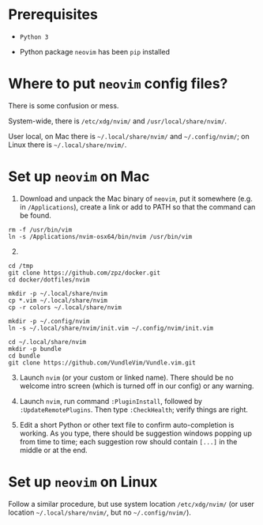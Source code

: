 # Prerequisites

- `Python 3`

-  Python package `neovim` has been `pip` installed

# Where to put `neovim` config files?

There is some confusion or mess.

System-wide, there is `/etc/xdg/nvim/` and `/usr/local/share/nvim/`.

User local, on Mac there is `~/.local/share/nvim/` and `~/.config/nvim/`; on Linux there is `~/.local/share/nvim/`.


# Set up `neovim` on Mac

1. Download and unpack the Mac binary of `neovim`, put it somewhere (e.g. in `/Applications`), create a link or add to PATH so that the command can be found.

```
rm -f /usr/bin/vim
ln -s /Applications/nvim-osx64/bin/nvim /usr/bin/vim
```

2.
```
cd /tmp
git clone https://github.com/zpz/docker.git
cd docker/dotfiles/nvim

mkdir -p ~/.local/share/nvim
cp *.vim ~/.local/share/nvim
cp -r colors ~/.local/share/nvim

mkdir -p ~/.config/nvim
ln -s ~/.local/share/nvim/init.vim ~/.config/nvim/init.vim

cd ~/.local/share/nvim
mkdir -p bundle
cd bundle
git clone https://github.com/VundleVim/Vundle.vim.git

```

3. Launch `nvim` (or your custom or linked name). There should be no welcome intro screen (which is turned off in our config) or any warning.

4. Launch `nvim`, run command `:PluginInstall`, followed by `:UpdateRemotePlugins`. Then type `:CheckHealth`; verify things are right.

5. Edit a short Python or other text file to confirm auto-completion is working. As you type, there should be suggestion windows popping up
   from time to time; each suggestion row should contain `[...]` in the middle or at the end.


# Set up `neovim` on Linux

Follow a similar procedure, but use system location `/etc/xdg/nvim/` (or user location `~/.local/share/nvim/`, but no `~/.config/nvim/`).

